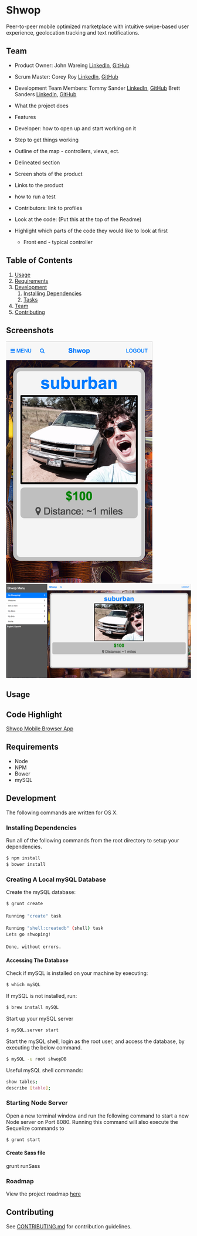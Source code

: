 # Shwop

Peer-to-peer mobile optimized marketplace with intuitive swipe-based user experience, geolocation tracking and text notifications.

## Team

  - Product Owner: John Wareing [LinkedIn](https://linkedin.com/in/johnwareing), [GitHub](https://github.com/jwareing)
  - Scrum Master: Corey Roy [LinkedIn](https://linkedin.com/in/coreyroy), [GitHub](https://github.com/coreys)
  - Development Team Members: 
      Tommy Sander [LinkedIn](https://linkedin.com/in/thomasksander), [GitHub](https://github.com/tksander) 
      Brett Sanders [LinkedIn](https://linkedin.com/in/brettwsanders), [GitHub](https://github.com/brettwsanders)


 - What the project does
 - Features
 - Developer: how to open up and start working on it
 - Step to get things working
 - Outline of the map - controllers, views, ect.
 - Delineated section
 - Screen shots of the product
 - Links to the product
 - how to run a test
 - Contributors: link to profiles
 - Look at the code: (Put this at the top of the Readme)
 - Highlight which parts of the code they would like to look at first
      - Front end - typical controller

## Table of Contents

1. [Usage](#Usage)
1. [Requirements](#requirements)
1. [Development](#development)
    1. [Installing Dependencies](#installing-dependencies)
    1. [Tasks](#tasks)
1. [Team](#team)
1. [Contributing](#contributing)

## Screenshots

![Shwop Mobile Browser App](/screenshots/mobileapp-screenshot.png?raw=true "Mobile App")
![Shwop Web Browser App](/screenshots/webapp-screenshot.png?raw=true "Web App")

## Usage



## Code Highlight
[Shwop Mobile Browser App](/client/products/products.js)


## Requirements

- Node 
- NPM
- Bower
- mySQL

## Development
The following commands are written for OS X.  

### Installing Dependencies
Run all of the following commands from the root directory to setup your dependencies.

```sh
$ npm install
$ bower install
```

### Creating A Local mySQL Database
Create the mySQL database:
```sh
$ grunt create

Running "create" task

Running "shell:createdb" (shell) task
Lets go shwoping!

Done, without errors.
```

#### Accessing The Database

Check if mySQL is installed on your machine by executing:
```sh
$ which mySQL
```
If mySQL is not installed, run:
```sh
$ brew install mySQL
```
Start up your mySQL server
```sh
$ mySQL.server start
```
Start the mySQL shell, login as the root user, and access the database, by executing the below command.  
```sh
$ mySQL -u root shwopDB
```

Useful mySQL shell commands:
```sh
show tables;
describe [table];
```

### Starting Node Server
Open a new terminal window and run the following command to start a new Node server on Port 8080. 
Running this command will also execute the Sequelize commands to 

```sh
$ grunt start
```
#### Create Sass file
grunt runSass

### Roadmap
View the project roadmap [here](https://github.com/ClandestineCalavera/shwop/issues)


## Contributing

See [CONTRIBUTING.md](CONTRIBUTING.md) for contribution guidelines.
